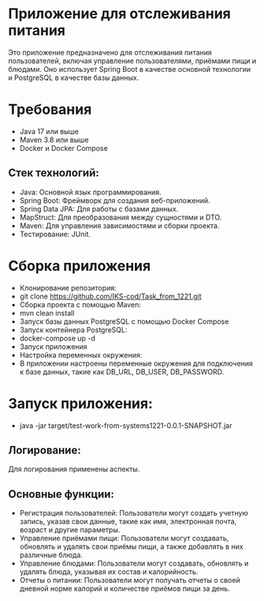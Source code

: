 # Приложение для отслеживания питания
Это приложение предназначено для отслеживания питания пользователей, включая управление пользователями, приёмами пищи и блюдами. Оно использует Spring Boot в качестве основной технологии и PostgreSQL в качестве базы данных.

# Требования
* Java 17 или выше
* Maven 3.8 или выше
* Docker и Docker Compose

## Стек технологий:
*	Java: Основной язык программирования.
*	Spring Boot: Фреймворк для создания веб-приложений.
*	Spring Data JPA: Для работы с базами данных.
*	MapStruct: Для преобразования между сущностями и DTO.
*	Maven: Для управления зависимостями и сборки проекта.
* Тестирование: JUnit.


# Сборка приложения
* Клонирование репозитория:
* git clone https://github.com/IKS-cod/Task_from_1221.git
* Сборка проекта с помощью Maven:
* mvn clean install
* Запуск базы данных PostgreSQL с помощью Docker Compose
* Запуск контейнера PostgreSQL:
* docker-compose up -d
* Запуск приложения
* Настройка переменных окружения:
* В приложении настроены переменные окружения для подключения к базе данных, такие как DB_URL, DB_USER, DB_PASSWORD.

# Запуск приложения:
* java -jar target/test-work-from-systems1221-0.0.1-SNAPSHOT.jar


## Логирование:
Для логирования применены аспекты.

## Основные функции:
* Регистрация пользователей: Пользователи могут создать учетную запись, указав свои данные, такие как имя, электронная почта, возраст и другие параметры.
* Управление приёмами пищи: Пользователи могут создавать, обновлять и удалять свои приёмы пищи, а также добавлять в них различные блюда.
* Управление блюдами: Пользователи могут создавать, обновлять и удалять блюда, указывая их состав и калорийность.
* Отчеты о питании: Пользователи могут получать отчеты о своей дневной норме калорий и количестве приёмов пищи за день.
